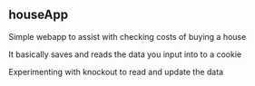 <h2>houseApp</h2>

<p>Simple webapp to assist with checking costs of buying a house</p>
<p>It basically saves and reads the data you input into to a cookie<p>
<p>Experimenting with knockout to read and update the data</p>
